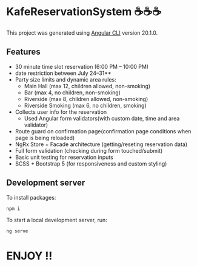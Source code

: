 # KafeReservationSystem ☕☕☕

This project was generated using [Angular CLI](https://github.com/angular/angular-cli) version 20.1.0.

## Features
- 30 minute time slot reservation (6:00 PM – 10:00 PM)
- date restriction between July 24–31**
- Party size limits and dynamic area rules:
  - Main Hall (max 12, children allowed, non-smoking)
  - Bar (max 4, no children, non-smoking)
  - Riverside (max 8, children allowed, non-smoking)
  - Riverside Smoking (max 6, no children, smoking)
- Collects user info for the reservation
  - Used Angular form validators(with custom date, time and area validator)
- Route guard on confirmation page(confirmation page conditions when page is being reloaded)
- NgRx Store + Facade architecture (getting/reseting reservation data)
- Full form validation (checking during form touched/submit)
- Basic unit testing for reservation inputs
- SCSS + Bootstrap 5 (for responsiveness and custom styling)

## Development server

To install packages:

```bash
npm i
```

To start a local development server, run:

```bash
ng serve
```
# ENJOY !!